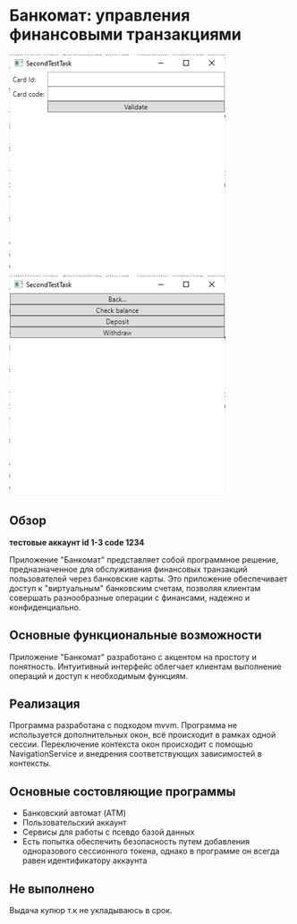 ﻿# Банкомат: управления финансовыми транзакциями

![](../img/stt_1.png)
![](../img/stt_2.png)

## Обзор

**тестовые аккаунт id 1-3 code 1234**

Приложение "Банкомат" представляет собой программное решение, предназначенное для обслуживания
финансовых транзакций пользователей через банковские карты. Это приложение обеспечивает доступ к
"виртуальным" банковским счетам, позволяя клиентам совершать разнообразные операции с финансами, надежно и
конфиденциально.

## Основные функциональные возможности

Приложение "Банкомат" разработано с акцентом на простоту и понятность. Интуитивный интерфейс облегчает клиентам
выполнение операций и доступ к необходимым функциям.

## Реализация

Программа разработана с подходом mvvm. Программа не используется дополнительных окон, всё происходит в рамках одной
сессии. Переключение контекста окон происходит с помощью NavigationService и внедрения соответствующих зависимостей в
контексты.

## Основные состовляющие программы

* Банковский автомат (ATM)
* Пользовательский аккаунт
* Сервисы для работы с псевдо базой данных
* Есть попытка обеспечить безопасность путем добавления одноразового сессионного токена, однако в программе он
  всегда равен идентификатору аккаунта

## Не выполнено

Выдача купюр т.к не укладываюсь в срок.
